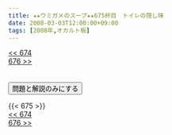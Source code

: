 ```yaml
---
title: ★★ウミガメのスープ★★675杯目　トイレの隠し味
date: 2008-03-03T12:00:00+09:00
tags: [2008年,オカルト板]
---
```

<div class="th_left"><a href="../674"><< 674</a></div>
<div class="th_right"><a href="../676">676 >></a></div>
<br><br>
<script src="../../js/cupsoup.js"></script>
<form>
<input type="button" value="問題と解説のみにする" onClick="toggleCupsoup()">
</form>
{{< 675 >}}
<div class="th_left"><a href="../674"><< 674</a></div>
<div class="th_right"><a href="../676">676 >></a></div>